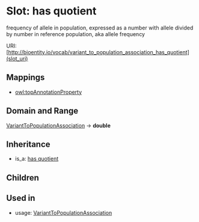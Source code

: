 # Slot: has quotient


frequency of allele in population, expressed as a number with allele divided by number in reference population, aka allele frequency

URI: [http://bioentity.io/vocab/variant_to_population_association_has_quotient](slot_uri)
## Mappings

 * [owl:topAnnotationProperty](http://purl.obolibrary.org/obo/owl_topAnnotationProperty)
## Domain and Range

[VariantToPopulationAssociation](VariantToPopulationAssociation.md) -> **double**
## Inheritance

 *  is_a: [has quotient](has_quotient.md)
## Children

## Used in

 *  usage: [VariantToPopulationAssociation](VariantToPopulationAssociation.md)
